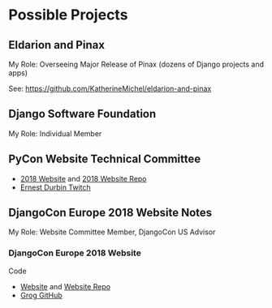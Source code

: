 # Possible Projects

## Eldarion and Pinax

My Role: Overseeing Major Release of Pinax (dozens of Django projects and apps)

See: https://github.com/KatherineMichel/eldarion-and-pinax

## Django Software Foundation

My Role: Individual Member

## PyCon Website Technical Committee

* [2018 Website](https://us.pycon.org/2018) and [2018 Website Repo](https://github.com/PyCon/pycon)
* [Ernest Durbin Twitch](https://www.twitch.tv/ewdurbin)

## DjangoCon Europe 2018 Website Notes

My Role: Website Committee Member, DjangoCon US Advisor

### DjangoCon Europe 2018 Website

Code
* [Website](https://2018.djangocon.us) and [Website Repo](https://github.com/rixx/djangocon-europe-18-blog)
* [Grog GitHub](https://github.com/andrewgodwin/grorg)
